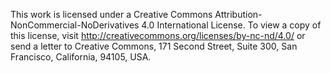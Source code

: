 This work is licensed under a Creative Commons Attribution-NonCommercial-NoDerivatives 4.0 International License. To view a copy of this license, visit http://creativecommons.org/licenses/by-nc-nd/4.0/ or send a letter to Creative Commons, 171 Second Street, Suite 300, San Francisco, California, 94105, USA.
